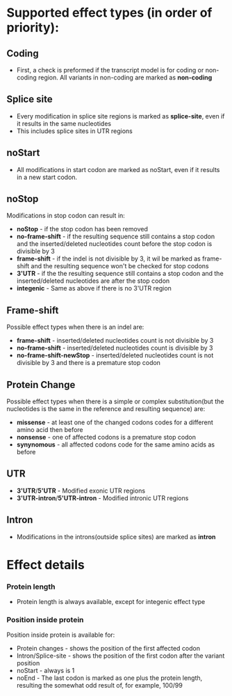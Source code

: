 # Supported effect types (in order of priority):
## Coding
* First, a check is preformed if the transcript model is for coding or non-coding region. All variants in non-coding are marked as **non-coding**

## Splice site
* Every modification in splice site regions is marked as **splice-site**, even if it results in the same nucleotides
* This includes splice sites in UTR regions

## noStart
* All modifications in start codon are marked as noStart, even if it results in a new start codon.

## noStop
Modifications in stop codon can result in:
* **noStop** - if the stop codon has been removed
* **no-frame-shift** - if the resulting sequence still contains a stop codon and the inserted/deleted nucleotides count before the stop codon is divisible by 3
* **frame-shift** - if the indel is not divisible by 3, it wil be marked as frame-shift and the resulting sequence won't be checked for stop codons
* **3'UTR** - if the the resulting sequence still contains a stop codon and the inserted/deleted nucleotides are after the stop codon
* **integenic** - Same as above if there is no 3'UTR region

## Frame-shift
Possible effect types when there is an indel are:
* **frame-shift** - inserted/deleted nucleotides count is not divisible by 3
* **no-frame-shift** - inserted/deleted nucleotides count is divisible by 3
* **no-frame-shift-newStop** - inserted/deleted nucleotides count is not divisible by 3 and there is a premature stop codon

## Protein Change
Possible effect types when there is a simple or complex substitution(but the nucleotides is the same in the reference and resulting sequence) are:
* **missense** - at least one of the changed codons codes for a different amino acid then before
* **nonsense** - one of affected codons is a premature stop codon
* **synynomous** - all affected codons code for the same amino acids as before

## UTR
* **3'UTR**/**5'UTR** - Modified exonic UTR regions
* **3'UTR-intron**/**5'UTR-intron** - Modified intronic UTR regions

## Intron
* Modifications in the introns(outside splice sites) are marked as **intron**

# Effect details
### Protein length
* Protein length is always available, except for integenic effect type

### Position inside protein
Position inside protein is available for:
* Protein changes - shows the position of the first affected codon
* Intron/Splice-site - shows the position of the first codon after the variant position
* noStart - always is 1
* noEnd - The last codon is marked as one plus the protein length, resulting the somewhat odd result of, for example, 100/99 
